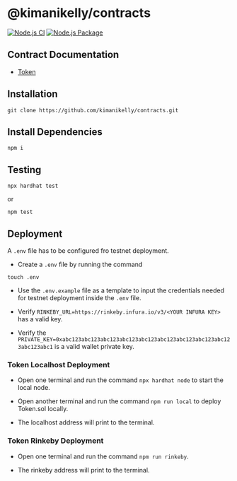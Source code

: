 # @kimanikelly/contracts

[![Node.js CI](https://github.com/kimanikelly/contracts/actions/workflows/node.js.yml/badge.svg)](https://github.com/kimanikelly/contracts/actions/workflows/node.js.yml) [![Node.js Package](https://github.com/kimanikelly/contracts/actions/workflows/npm-publish.yml/badge.svg)](https://github.com/kimanikelly/contracts/actions/workflows/npm-publish.yml)

## Contract Documentation

- [Token](https://github.com/kimanikelly/contracts/blob/main/docs/token.md)

## Installation

```
git clone https://github.com/kimanikelly/contracts.git
```

## Install Dependencies

```
npm i
```

## Testing

```
npx hardhat test
```

or

```
npm test
```

## Deployment

A `.env` file has to be configured fro testnet deployment.

- Create a `.env` file by running the command

```
touch .env
```

- Use the `.env.example` file as a template to input the credentials needed for testnet deployment inside the `.env` file.

- Verify `RINKEBY_URL=https://rinkeby.infura.io/v3/<YOUR INFURA KEY>` has a valid key.

- Verify the `PRIVATE_KEY=0xabc123abc123abc123abc123abc123abc123abc123abc123abc123abc123abc1` is a valid wallet private key.

### Token Localhost Deployment

- Open one terminal and run the command `npx hardhat node` to start the local node.

- Open another terminal and run the command `npm run local` to deploy Token.sol locally.

- The localhost address will print to the terminal.

### Token Rinkeby Deployment

- Open one terminal and run the command `npm run rinkeby`.

- The rinkeby address will print to the terminal.
